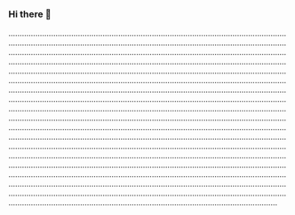 ### Hi there 👋

................................................................................................................................................................................................................................................................................................................................................................................................................................................................................................................................................................................................................................................................................................................................................................................................................................................................................................................................................................................................................................................................................................................................................................................................................................................................................................................................................................................................................................................................................................................................................................................................................................................................................................................................................................................................................................................................................................................................................................................................................................................................................................................................................................................................................................................................................................................................................................................................................................................